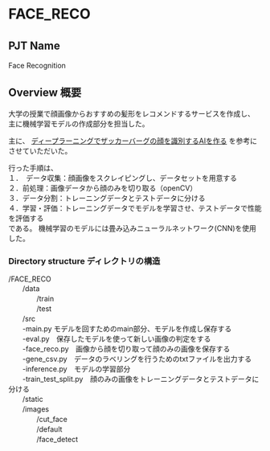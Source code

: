 # FACE_RECO

## PJT Name　
Face Recognition

## Overview 概要
大学の授業で顔画像からおすすめの髪形をレコメンドするサービスを作成し、
主に機械学習モデルの作成部分を担当した。

主に、
 [ディープラーニングでザッカーバーグの顔を識別するAIを作る](https://qiita.com/AkiyoshiOkano/items/72f3e4ba9caf514460ee) 
を参考にさせていただいた。

行った手順は、  
１．　データ収集：顔画像をスクレイピングし、データセットを用意する<br>
２．前処理：画像データから顔のみを切り取る（openCV）<br>
３．データ分割：トレーニングデータとテストデータに分ける<br>
４．学習・評価：トレーニングデータでモデルを学習させ、テストデータで性能を評価する<br>
である。 機械学習のモデルには畳み込みニューラルネットワーク(CNN)を使用した。 


### Directory structure ディレクトリの構造
/FACE_RECO<br>
　　/data<br>
　　　　/train<br>
　　　　/test<br>
　　/src<br>
    　　-main.py モデルを回すためのmain部分、モデルを作成し保存する<br>
    　　-eval.py　保存したモデルを使って新しい画像の判定をする<br>
    　　-face_reco.py　画像から顔を切り取って顔のみの画像を保存する<br>
    　　-gene_csv.py　データのラベリングを行うためのtxtファイルを出力する<br>
    　　-inference.py　モデルの学習部分<br>
    　　-train_test_split.py　顔のみの画像をトレーニングデータとテストデータに分ける<br>
　　/static<br>
    　　/images<br>
      　　　　/cut_face<br>
      　　　　/default<br>
      　　　　/face_detect<br>
      
    







